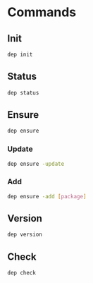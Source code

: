 # Commands

## Init

```sh
dep init
```

## Status

```sh
dep status
```

## Ensure

```sh
dep ensure
```

### Update

```sh
dep ensure -update
```

### Add

```sh
dep ensure -add [package]
```

## Version

```sh
dep version
```

## Check

```sh
dep check
```
